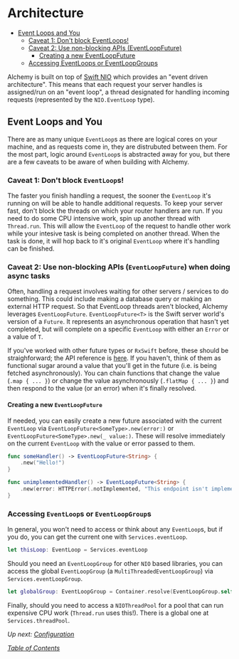# Architecture

- [Event Loops and You](#event-loops-and-you)
  * [Caveat 1: Don't block EventLoops!](#caveat-1-dont-block-eventloops)
  * [Caveat 2: Use non-blocking APIs (EventLoopFuture)](#caveat-2-use-non-blocking-apis-eventloopfuture-when-doing-async-tasks)
    + [Creating a new EventLoopFuture](#creating-a-new-eventloopfuture)
  * [Accessing EventLoops or EventLoopGroups](#accessing-eventloops-or-eventloopgroups)

Alchemy is built on top of [Swift NIO](https://github.com/apple/swift-nio) which provides an "event driven architecture". This means that each request your server handles is assigned/run on an "event loop", a thread designated for handling incoming requests (represented by the `NIO.EventLoop` type).

## Event Loops and You

There are as many unique `EventLoop`s as there are logical cores on your machine, and as requests come in, they are distrubuted between them. For the most part, logic around `EventLoop`s is abstracted away for you, but there are a few caveats to be aware of when building with Alchemy.

### Caveat 1: **Don't block `EventLoop`s!**

The faster you finish handling a request, the sooner the `EventLoop` it's running on will be able to handle additional requests. To keep your server fast, don't block the threads on which your router handlers are run. If you need to do some CPU intensive work, spin up another thread with `Thread.run`. This will allow the `EventLoop` of the request to handle other work while your intesive task is being completed on another thread. When the task is done, it will hop back to it's original `EventLoop` where it's handling can be finished.

### Caveat 2: **Use non-blocking APIs (`EventLoopFuture`) when doing async tasks**

Often, handling a request involves waiting for other servers / services to do something. This could include making a database query or making an external HTTP request. So that EventLoop threads aren't blocked, Alchemy leverages `EventLoopFuture`. `EventLoopFuture<T>` is the Swift server world's version of a `Future`. It represents an asynchronous operation that hasn't yet completed, but will complete on a specific `EventLoop` with either an `Error` or a value of `T`.

If you've worked with other future types or `RxSwift` before, these should be straighforward; the API reference is [here](https://apple.github.io/swift-nio/docs/current/NIO/Classes/EventLoopFuture.html). If you haven't, think of them as functional sugar around a value that you'll get in the future (i.e. is being fetched asynchronously). You can chain functions that change the value (`.map { ... }`) or change the value asynchronously (`.flatMap { ... }`) and then respond to the value (or an error) when it's finally resolved.

#### Creating a new `EventLoopFuture`

If needed, you can easily create a new future associated with the current `EventLoop` via `EventLoopFuture<SomeType>.new(error:)` or `EventLoopFuture<SomeType>.new(_ value:)`. These will resolve immediately on the current `EventLoop` with the value or error passed to them.

```swift
func someHandler() -> EventLoopFuture<String> {
    .new("Hello!")
}

func unimplementedHandler() -> EventLoopFuture<String> {
    .new(error: HTTPError(.notImplemented, "This endpoint isn't implemented yet"))
}
```

### Accessing `EventLoop`s or `EventLoopGroup`s

In general, you won't need to access or think about any `EventLoop`s, but if you do, you can get the current one with `Services.eventLoop`. 

```swift
let thisLoop: EventLoop = Services.eventLoop
```

Should you need an `EventLoopGroup` for other `NIO` based libraries, you can access the global `EventLoopGroup` (a `MultiThreadedEventLoopGroup`) via `Services.eventLoopGroup`.

```swift
let globalGroup: EventLoopGroup = Container.resolve(EventLoopGroup.self)
```

Finally, should you need to access a `NIOThreadPool` for a pool that can run expensive CPU work (`Thread.run` uses this!). There is a global one at `Services.threadPool`.

_Up next: [Configuration](1b_Configuration.md)_

_[Table of Contents](/Docs#docs)_